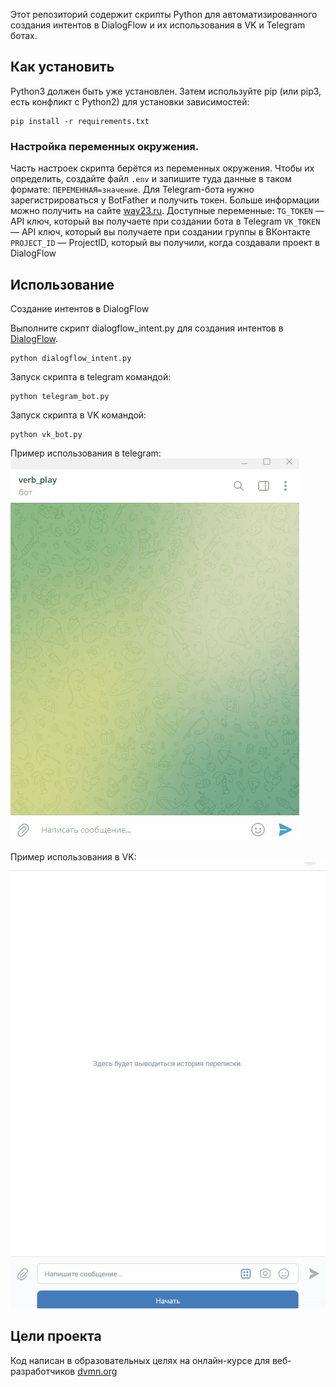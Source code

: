 Этот репозиторий содержит скрипты Python для автоматизированного создания интентов в DialogFlow и их использования в VK и Telegram ботах. 
## Как установить
Python3 должен быть уже установлен. Затем используйте pip (или pip3, есть конфликт с Python2) для установки зависимостей:
```
pip install -r requirements.txt
```
### Настройка переменных окружения.
Часть настроек скрипта берётся из переменных окружения. Чтобы их определить, создайте файл `.env` и запишите туда данные в таком формате: `ПЕРЕМЕННАЯ=значение`.
Для Telegram-бота нужно зарегистрироваться у BotFather и получить токен. Больше информации можно получить на сайте [way23.ru](https://way23.ru/).
Доступные переменные:
`TG_TOKEN` — API ключ, который вы получаете при создании бота в Telegram
`VK_TOKEN` — API ключ, который вы получаете при создании группы в ВКонтакте
`PROJECT_ID` — ProjectID, который вы получили, когда создавали проект в DialogFlow
## Использование
Создание интентов в DialogFlow

Выполните скрипт dialogflow_intent.py для создания интентов в [DialogFlow](https://dialogflow.cloud.google.com/).

```
python dialogflow_intent.py
```
Запуск скрипта в telegram командой:
```
python telegram_bot.py
```
Запуск скрипта в VK командой:
```
python vk_bot.py
```
Пример использования в telegram:
![Verb_play_tg.gif](gif%2FVerb_play_tg.gif)

Пример использования в VK:
![Verb_play_vk.gif](gif%2FVerb_play_vk.gif)

## Цели проекта
Код написан в образовательных целях на онлайн-курсе для веб-разработчиков [dvmn.org](https://dvmn.org/)